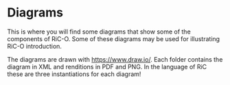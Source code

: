 # Diagrams

This is where you will find some diagrams that show some of the components of RiC-O. Some of these diagrams may be used for illustrating RiC-O introduction.

The diagrams are drawn with https://www.draw.io/. Each folder contains the diagram in XML and renditions in PDF and PNG. In the language of RiC these are three instantiations for each diagram!